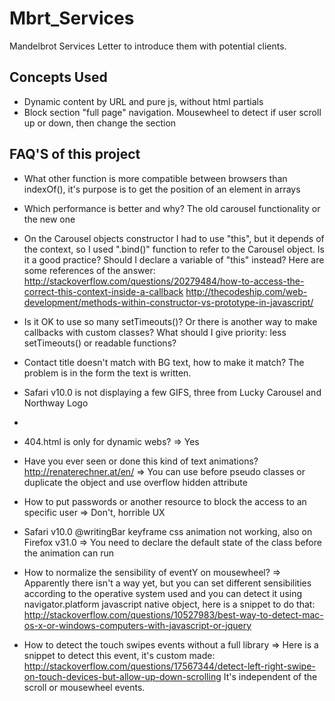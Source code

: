 # Mbrt_Services
Mandelbrot Services Letter to introduce them with potential clients.



## Concepts Used
* Dynamic content by URL and pure js, without html partials
* Block section "full page" navigation. Mousewheel to detect if user scroll up or down, then change the section



## FAQ'S of this project
* What other function is more compatible between browsers than indexOf(), it's purpose is to get the position of an element in arrays

* Which performance is better and why? The old carousel functionality or the new one

* On the Carousel objects constructor I had to use "this", but it depends of the context, so I used ".bind()" function to refer to the Carousel object. Is it a good practice? Should I declare a variable of "this" instead? Here are some references of the answer:
http://stackoverflow.com/questions/20279484/how-to-access-the-correct-this-context-inside-a-callback
http://thecodeship.com/web-development/methods-within-constructor-vs-prototype-in-javascript/

* Is it OK to use so many setTimeouts()? Or there is another way to make callbacks with custom classes? What should I give priority: less setTimeouts() or readable functions?

* Contact title doesn't match with BG text, how to make it match? The problem is in the form the text is written.

* Safari v10.0 is not displaying a few GIFS, three from Lucky Carousel and Northway Logo

* <!--[if !IE]> which are the conditional detectors for other browsers versions like Chrome or Safari



## Answered FAQ'S of this project
* How to order smooth and clean JS files
=> Using Gulp to compile all files in one

* How to use jquery ready properly
=> Use it once, or don't use it

* How to split scss files to make it more readable and preserve only one css final file
=> Did it right, use folders and '_first' names to include them on one file

* When you load the page in any section except index, are the right nav bars fade in animation showing smoothly?
=> Yes, the problem was your computer performance

* What are the dangers on using document.onload js function to run the js files
=> document.onload() triggers after all the elements (HTML, CSS, JS, IMG, etc) have been downloaded, document.ready() is recommended to trigger functions after the JS has been downloaded

* How to make a smooth loader
=> Again, the problem was your computer performance

* What are the conditionals to hide the page for IE explorer non compatible versions
=> <!--[if lt IE 8]> <![endif]-->

* 404.html is only for dynamic webs?
=> Yes

* Have you ever seen or done this kind of text animations? http://renaterechner.at/en/
=> You can use before pseudo classes or duplicate the object and use overflow hidden attribute

* How to put passwords or another resource to block the access to an specific user
=> Don't, horrible UX

* Safari v10.0 @writingBar keyframe css animation not working, also on Firefox v31.0 => You need to declare the default state of the class before the animation can run

* How to normalize the sensibility of eventY on mousewheel? => Apparently there isn't a way yet, but you can set different sensibilities according to the operative system used and you can detect it using navigator.platform javascript native object, here is a snippet to do that: http://stackoverflow.com/questions/10527983/best-way-to-detect-mac-os-x-or-windows-computers-with-javascript-or-jquery

* How to detect the touch swipes events without a full library => Here is a snippet to detect this event, it's custom made: http://stackoverflow.com/questions/17567344/detect-left-right-swipe-on-touch-devices-but-allow-up-down-scrolling It's independent of the scroll or mousewheel events.